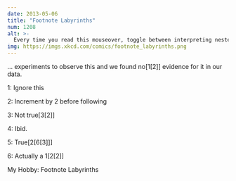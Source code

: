 ```yaml
---
date: 2013-05-06
title: "Footnote Labyrinths"
num: 1208
alt: >-
  Every time you read this mouseover, toggle between interpreting nested footnotes as footnotes on footnotes and interpreting them as exponents (minus one, modulo 6, plus 1).
img: https://imgs.xkcd.com/comics/footnote_labyrinths.png
---
```

... experiments to observe this and we found no[1[2]] evidence for it in our data.

1: Ignore this

2: Increment by 2 before following

3: Not true[3[2]]

4: Ibid.

5: True[2[6[3]]]

6: Actually a 1[2[2]]

My Hobby: Footnote Labyrinths


